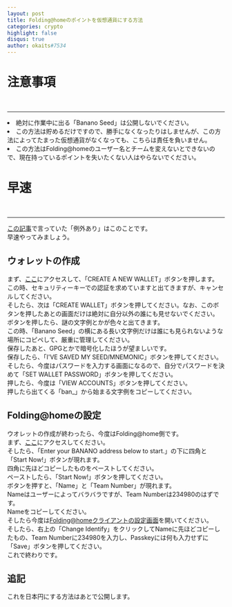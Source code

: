```yaml
---
layout: post
title: Folding@homeのポイントを仮想通貨にする方法
categories: crypto
highlight: false
disqus: true
author: okaits#7534
---
```

 <!-- EthereumAds -->
   <div id="EthereumAds-linuxcodevblog"></div>
   <script src="https://ethereumads.com/adviewer.js">
   </script>
   <script>
       EthereumAds.initAdSlot({
           acceptedCurrencies: ["ALL"], // option ALL for all whitelisted tokens, ETH for Ethereum, DAI for DAI Stablecoin
           //validatorEndpoint:"", // optional custom validator
           mediaType: "image_320x50",
           fallback: "default", // default, none, custom url
           slot: "linuxcodevblog",
           address: "0xd404f198c4f580727eb11cd69b581d5f10c7efd9",
           platform: "",
           affiliate: "",
           keywords:"", //comma separatedy
           adult: false,
           version: "1.00"
       });
       /*
        for responsive ads add and adjust this according to your needs:
        responsive: [
            { mediaType: "image_728x90", minWidth: 728 },
            { mediaType: "image_300x600" }
        ],
       */
   </script>
   <!-- /EthereumAds --> 
<h1>注意事項</h1>
<br><hr>
<ui>
<li>絶対に作業中に出る「Banano Seed」は公開しないでください。</li>
<li>この方法は貯めるだけですので、勝手になくなったりはしませんが、この方法によってたまった仮想通貨がなくなっても、こちらは責任を負いません。</li>
<li>この方法はFolding@homeのユーザー名とチームを変えないとできないので、現在持っているポイントを失いたくない人はやらないでください。</li>
</ui>
<h1>早速</h1>
<br><hr>
<a href="https://linuxcodevserver.github.io/linuxcodevblog/folding@home/2021/07/01/Folding@home%E3%81%A7%E6%96%B0%E5%9E%8B%E3%82%B3%E3%83%AD%E3%83%8A%E3%82%A6%E3%82%A4%E3%83%AB%E3%82%B9%E3%82%84%E3%82%AC%E3%83%B3%E3%82%92%E8%A7%A3%E6%9E%90.html">この記事</a>で言っていた「例外あり」はこのことです。<br>
早速やってみましょう。<br>
<h2>ウォレットの作成</h2>
まず、<a href="https://vault.banano.cc/">ここ</a>にアクセスして、「CREATE A NEW WALLET」ボタンを押します。<br>
この時、セキュリティーキーでの認証を求めていますと出てきますが、キャンセルしてください。<br>
そしたら、次は「CREATE WALLET」ボタンを押してください。なお、このボタンを押したあとの画面だけは絶対に自分以外の誰にも見せないでください。<br>
ボタンを押したら、謎の文字例とかが色々と出てきます。<br>
この時、「Banano Seed」の横にある長い文字例だけは誰にも見られないような場所にコピペして、厳重に管理してください。<br>
保存したあと、GPGとかで暗号化したほうが望ましいです。<br>
保存したら、「I'VE SAVED MY SEED/MNEMONIC」ボタンを押してください。<br>
そしたら、今度はパスワードを入力する画面になるので、自分でパスワードを決めて「SET WALLET PASSWORD」ボタンを押してください。<br>
押したら、今度は「VIEW ACCOUNTS」ボタンを押してください。<br>
押したら出てくる「ban_」から始まる文字例をコピーしてください。
<h2>Folding@homeの設定</h2>
ウオレットの作成が終わったら、今度はFolding@home側です。<br>
まず、<a href="https://bananominer.com/">ここ</a>にアクセスしてください。<br>
そしたら、「Enter your BANANO address below to start.」の下に四角と「Start Now!」ボタンが現れます。<br>
四角に先ほどコピーしたものをペーストしてください。<br>
ペーストしたら、「Start Now!」ボタンを押してください。<br>
ボタンを押すと、「Name」と「Team Number」が現れます。<br>
Nameはユーザーによってバラバラですが、Team Numberは234980のはずです。<br>
Nameをコピーしてください。<br>
そしたら今度は<a href="http://client.foldingathome.org/">Folding@homeクライアントの設定画面</a>を開いてください。<br>
そしたら、右上の「Change Identify」をクリックしてNameに先ほどコピーしたもの、Team Numberに234980を入力し、Passkeyには何も入力せずに「Save」ボタンを押してください。<br>
これで終わりです。<br>
<h2>追記</h2>
これを日本円にする方法はあとで公開します。<br>